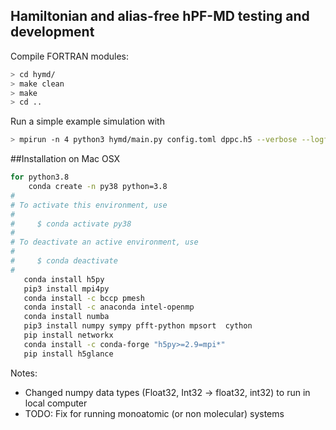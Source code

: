 Hamiltonian and alias-free hPF-MD testing and development
---------
Compile FORTRAN modules:
```bash
> cd hymd/
> make clean
> make
> cd ..
```

Run a simple example simulation with
```bash
> mpirun -n 4 python3 hymd/main.py config.toml dppc.h5 --verbose --logfile log.txt
```

##Installation on Mac OSX  
```bash
for python3.8
    conda create -n py38 python=3.8
#
# To activate this environment, use
#
#     $ conda activate py38
#
# To deactivate an active environment, use
#
#     $ conda deactivate
#
   conda install h5py
   pip3 install mpi4py
   conda install -c bccp pmesh
   conda install -c anaconda intel-openmp
   conda install numba
   pip3 install numpy sympy pfft-python mpsort  cython
   pip install networkx
   conda install -c conda-forge "h5py>=2.9=mpi*"
   pip install h5glance
```


Notes:
- Changed numpy data types (Float32, Int32 -> float32, int32) to run in local computer
- TODO: Fix for running monoatomic (or non molecular) systems
